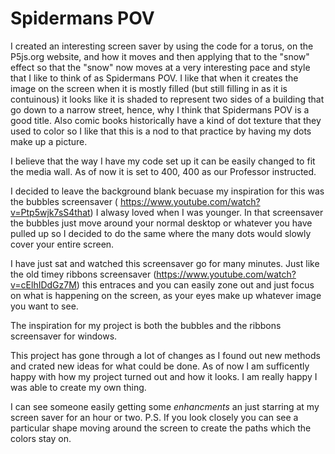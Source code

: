 # Spidermans POV

I created an interesting screen saver by using the code for a torus, on the P5js.org website, and how it moves and then applying that to the "snow" effect so that the "snow" now moves at a very interesting pace and style that I like to think of as Spidermans POV.  I like that when it creates the image on the screen when it is mostly filled (but still filling in as it is contuinous) it looks like it is shaded to represent two sides of a building that go down to a narrow street, hence, why I think that Spidermans POV is a good title.  Also comic books historically have a kind of dot texture that they used to color so I like that this is a nod to that practice by having my dots make up a picture.

I believe that the way I have my code set up it can be easily changed to fit the media wall.  As of now it is set to 400, 400 as our Professor instructed.  

I decided to leave the background blank becuase my inspiration for this was the bubbles screensaver ( https://www.youtube.com/watch?v=Ptp5wjk7sS4that) I alwasy loved when I was younger.  In that screensaver the bubbles just move around your normal desktop or whatever you have pulled up so I decided to do the same where the many dots would slowly cover your entire screen.

I have just sat and watched this screensaver go for many minutes.  Just like the old timey ribbons screensaver (https://www.youtube.com/watch?v=cElhIDdGz7M) this entraces and you can easily zone out and just focus on what is happening on the screen, as your eyes make up whatever image you want to see.


The inspiration for my project is both the bubbles and the ribbons screensaver for windows.


This project has gone through a lot of changes as I found out new methods and crated new ideas for what could be done.  As of now I am sufficently happy with how my project turned out and how it looks.  I am really happy I was able to create my own thing.

I can see someone easily getting some *enhancments* an just starring at my screen saver for an hour or two.
P.S. If you look closely you can see a particular shape moving around the screen to create the paths which the colors stay on.
